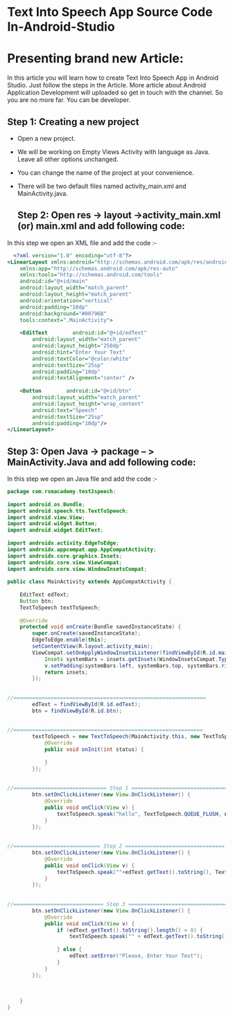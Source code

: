 # Text Into Speech App Source Code In-Android-Studio

# Presenting brand new Article:
 In this article you will learn how to create Text Into Speech App in Android Studio. Just follow the steps in the Article.
More article about Android Application Development will uploaded so get in touch with the channel. So you are no more far. You can be 
developer. 

## Step 1: Creating a new project

- Open a new project.
- We will be working on Empty Views Activity with language as Java. Leave all other options unchanged.
- You can change the name of the project at your convenience.
- There will be two default files named activity_main.xml and MainActivity.java.

  ## Step 2: Open res -> layout ->activity_main.xml (or) main.xml and add following code:

In this step we open an XML file and add the code :-
```xml
  <?xml version="1.0" encoding="utf-8"?>  
<LinearLayout xmlns:android="http://schemas.android.com/apk/res/android"  
    xmlns:app="http://schemas.android.com/apk/res-auto"  
    xmlns:tools="http://schemas.android.com/tools"  
    android:id="@+id/main"  
    android:layout_width="match_parent"  
    android:layout_height="match_parent"  
    android:orientation="vertical"  
    android:padding="10dp"  
    android:background="#00796B"  
    tools:context=".MainActivity">  
  
    <EditText        android:id="@+id/edText"  
        android:layout_width="match_parent"  
        android:layout_height="250dp"  
        android:hint="Enter Your Text"  
        android:textColor="@color/white"  
        android:textSize="25sp"  
        android:padding="10dp"  
        android:textAlignment="center" />  
  
    <Button        android:id="@+id/btn"  
        android:layout_width="match_parent"  
        android:layout_height="wrap_content"  
        android:text="Speech"  
        android:textSize="25sp"  
        android:padding="10dp"/>  
</LinearLayout>
```
## Step 3: Open Java -> package – > MainActivity.Java and add following code:

In this step we open an Java file and add the code :-
```java
package com.rsmacademy.text2speech;  
  
import android.os.Bundle;  
import android.speech.tts.TextToSpeech;  
import android.view.View;  
import android.widget.Button;  
import android.widget.EditText;  
  
import androidx.activity.EdgeToEdge;  
import androidx.appcompat.app.AppCompatActivity;  
import androidx.core.graphics.Insets;  
import androidx.core.view.ViewCompat;  
import androidx.core.view.WindowInsetsCompat;  
  
public class MainActivity extends AppCompatActivity {  
  
    EditText edText;  
    Button btn;  
    TextToSpeech textToSpeech;  
  
    @Override  
    protected void onCreate(Bundle savedInstanceState) {  
        super.onCreate(savedInstanceState);  
        EdgeToEdge.enable(this);  
        setContentView(R.layout.activity_main);  
        ViewCompat.setOnApplyWindowInsetsListener(findViewById(R.id.main), (v, insets) -> {  
            Insets systemBars = insets.getInsets(WindowInsetsCompat.Type.systemBars());  
            v.setPadding(systemBars.left, systemBars.top, systemBars.right, systemBars.bottom);  
            return insets;  
        });  
  
  
//==============================================================  
        edText = findViewById(R.id.edText);  
        btn = findViewById(R.id.btn);  
  
  
//=============================================================  
        textToSpeech = new TextToSpeech(MainActivity.this, new TextToSpeech.OnInitListener() {  
            @Override  
            public void onInit(int status) {  
  
            }  
        });  
  
  
//============================== Step 1 =================================  
        btn.setOnClickListener(new View.OnClickListener() {  
            @Override  
            public void onClick(View v) {  
                textToSpeech.speak("hello", TextToSpeech.QUEUE_FLUSH, null, null);  
            }  
        });  
  
  
//============================ Step 2 ================================  
        btn.setOnClickListener(new View.OnClickListener() {  
            @Override  
            public void onClick(View v) {  
                textToSpeech.speak(""+edText.getText().toString(), TextToSpeech.QUEUE_FLUSH, null, null);  
            }  
        });  
  
  
//============================= Step 3 =============================================  
        btn.setOnClickListener(new View.OnClickListener() {  
            @Override  
            public void onClick(View v) {  
                if (edText.getText().toString().length() > 0) {  
                    textToSpeech.speak("" + edText.getText().toString(), TextToSpeech.QUEUE_FLUSH, null, null);  
  
                } else {  
                    edText.setError("Please, Enter Your Text");  
                }  
            }  
        });  
  
  
  
    }  
}
```
